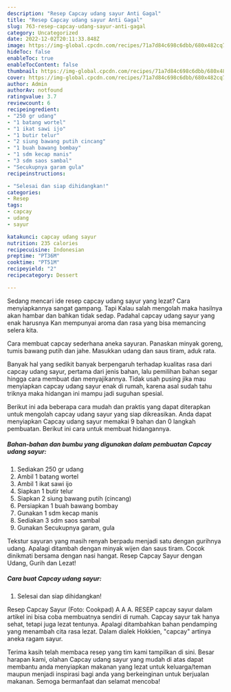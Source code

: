 ```yaml
---
description: "Resep Capcay udang sayur Anti Gagal"
title: "Resep Capcay udang sayur Anti Gagal"
slug: 763-resep-capcay-udang-sayur-anti-gagal
category: Uncategorized
date: 2022-12-02T20:11:33.848Z
image: https://img-global.cpcdn.com/recipes/71a7d84c698c6dbb/680x482cq70/capcay-udang-sayur-foto-resep-utama.jpg
hideToc: false
enableToc: true
enableTocContent: false
thumbnail: https://img-global.cpcdn.com/recipes/71a7d84c698c6dbb/680x482cq70/capcay-udang-sayur-foto-resep-utama.jpg
cover: https://img-global.cpcdn.com/recipes/71a7d84c698c6dbb/680x482cq70/capcay-udang-sayur-foto-resep-utama.jpg
author: Admin
authorAv: notfound
ratingvalue: 3.7
reviewcount: 6
recipeingredient:
- "250 gr udang"
- "1 batang wortel"
- "1 ikat sawi ijo"
- "1 butir telur"
- "2 siung bawang putih cincang"
- "1 buah bawang bombay"
- "1 sdm kecap manis"
- "3 sdm saos sambal"
- "Secukupnya garam gula"
recipeinstructions:

- "Selesai dan siap dihidangkan!"
categories:
- Resep
tags:
- capcay
- udang
- sayur

katakunci: capcay udang sayur 
nutrition: 235 calories
recipecuisine: Indonesian
preptime: "PT36M"
cooktime: "PT51M"
recipeyield: "2"
recipecategory: Dessert

---
```



Sedang mencari ide resep capcay udang sayur yang lezat? Cara menyiapkannya sangat gampang. Tapi Kalau salah mengolah maka hasilnya akan hambar dan bahkan tidak sedap. Padahal capcay udang sayur yang enak harusnya Kan mempunyai aroma dan rasa yang bisa memancing selera kita.


Cara membuat capcay sederhana aneka sayuran. Panaskan minyak goreng, tumis bawang putih dan jahe. Masukkan udang dan saus tiram, aduk rata.

Banyak hal yang sedikit banyak berpengaruh terhadap kualitas rasa dari capcay udang sayur, pertama dari jenis bahan, lalu pemilihan bahan segar hingga cara membuat dan menyajikannya. Tidak usah pusing jika mau menyiapkan capcay udang sayur enak di rumah, karena asal sudah tahu triknya maka hidangan ini mampu jadi suguhan spesial.


Berikut ini ada beberapa cara mudah dan praktis yang dapat diterapkan untuk mengolah capcay udang sayur yang siap dikreasikan. Anda dapat menyiapkan Capcay udang sayur memakai 9 bahan dan 0 langkah pembuatan. Berikut ini cara untuk membuat hidangannya.

<!--inarticleads1-->

##### Bahan-bahan dan bumbu yang digunakan dalam pembuatan Capcay udang sayur:

1. Sediakan 250 gr udang
1. Ambil 1 batang wortel
1. Ambil 1 ikat sawi ijo
1. Siapkan 1 butir telur
1. Siapkan 2 siung bawang putih (cincang)
1. Persiapkan 1 buah bawang bombay
1. Gunakan 1 sdm kecap manis
1. Sediakan 3 sdm saos sambal
1. Gunakan Secukupnya garam, gula


Tekstur sayuran yang masih renyah berpadu menjadi satu dengan gurihnya udang. Apalagi ditambah dengan minyak wijen dan saus tiram. Cocok dinikmati bersama dengan nasi hangat. Resep Capcay Sayur dengan Udang, Gurih dan Lezat! 

<!--inarticleads2-->

##### Cara buat Capcay udang sayur:


1. Selesai dan siap dihidangkan!

Resep Capcay Sayur (Foto: Cookpad) A A A. RESEP capcay sayur dalam artikel ini bisa coba membuatnya sendiri di rumah. Capcay sayur tak hanya sehat, tetapi juga lezat tentunya. Apalagi ditambahkan bahan pendamping yang menambah cita rasa lezat. Dalam dialek Hokkien, &#34;capcay&#34; artinya aneka ragam sayur. 

Terima kasih telah membaca resep yang tim kami tampilkan di sini. Besar harapan kami, olahan Capcay udang sayur yang mudah di atas dapat membantu anda menyiapkan makanan yang lezat untuk keluarga/teman maupun menjadi inspirasi bagi anda yang berkeinginan untuk berjualan makanan. Semoga bermanfaat dan selamat mencoba!
